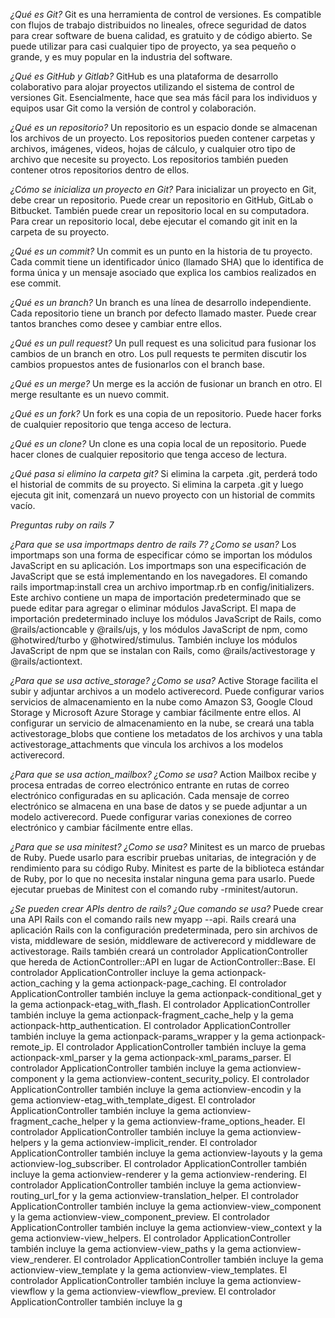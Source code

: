 *¿Qué es Git?*
Git es una herramienta de control de versiones. Es compatible con flujos de trabajo distribuidos no lineales, ofrece seguridad de datos para crear software de buena calidad, es gratuito y de código abierto. Se puede utilizar para casi cualquier tipo de proyecto, ya sea pequeño o grande, y es muy popular en la industria del software.

*¿Qué es GitHub y Gitlab?*
GitHub es una plataforma de desarrollo colaborativo para alojar proyectos utilizando el sistema de control de versiones Git. Esencialmente, hace que sea más fácil para los individuos y equipos usar Git como la versión de control y colaboración.

*¿Qué es un repositorio?*
Un repositorio es un espacio donde se almacenan los archivos de un proyecto. Los repositorios pueden contener carpetas y archivos, imágenes, videos, hojas de cálculo, y cualquier otro tipo de archivo que necesite su proyecto. Los repositorios también pueden contener otros repositorios dentro de ellos.

*¿Cómo se inicializa un proyecto en Git?*
Para inicializar un proyecto en Git, debe crear un repositorio. Puede crear un repositorio en GitHub, GitLab o Bitbucket. También puede crear un repositorio local en su computadora. Para crear un repositorio local, debe ejecutar el comando git init en la carpeta de su proyecto.

*¿Qué es un commit?*
Un commit es un punto en la historia de tu proyecto. Cada commit tiene un identificador único (llamado SHA) que lo identifica de forma única y un mensaje asociado que explica los cambios realizados en ese commit.

*¿Qué es un branch?*
Un branch es una línea de desarrollo independiente. Cada repositorio tiene un branch por defecto llamado master. Puede crear tantos branches como desee y cambiar entre ellos.

*¿Qué es un pull request?*
Un pull request es una solicitud para fusionar los cambios de un branch en otro. Los pull requests te permiten discutir los cambios propuestos antes de fusionarlos con el branch base.

*¿Qué es un merge?*
Un merge es la acción de fusionar un branch en otro. El merge resultante es un nuevo commit.

*¿Qué es un fork?*
Un fork es una copia de un repositorio. Puede hacer forks de cualquier repositorio que tenga acceso de lectura.

*¿Qué es un clone?*
Un clone es una copia local de un repositorio. Puede hacer clones de cualquier repositorio que tenga acceso de lectura.

*¿Qué pasa si elimino la carpeta git?*
Si elimina la carpeta .git, perderá todo el historial de commits de su proyecto. Si elimina la carpeta .git y luego ejecuta git init, comenzará un nuevo proyecto con un historial de commits vacío.

*Preguntas ruby on rails 7*

*¿Para que se usa importmaps dentro de rails 7? ¿Como se usan?*
Los importmaps son una forma de especificar cómo se importan los módulos JavaScript en su aplicación. Los importmaps son una especificación de JavaScript que se está implementando en los navegadores. El comando rails importmap:install crea un archivo importmap.rb en config/initializers. Este archivo contiene un mapa de importación predeterminado que se puede editar para agregar o eliminar módulos JavaScript. El mapa de importación predeterminado incluye los módulos JavaScript de Rails, como @rails/actioncable y @rails/ujs, y los módulos JavaScript de npm, como @hotwired/turbo y @hotwired/stimulus. También incluye los módulos JavaScript de npm que se instalan con Rails, como @rails/activestorage y @rails/actiontext.

*¿Para que se usa active_storage? ¿Como se usa?*
Active Storage facilita el subir y adjuntar archivos a un modelo activerecord. Puede configurar varios servicios de almacenamiento en la nube como Amazon S3, Google Cloud Storage y Microsoft Azure Storage y cambiar fácilmente entre ellos. Al configurar un servicio de almacenamiento en la nube, se creará una tabla activestorage_blobs que contiene los metadatos de los archivos y una tabla activestorage_attachments que vincula los archivos a los modelos activerecord.

*¿Para que se usa action_mailbox? ¿Como se usa?*
Action Mailbox recibe y procesa entradas de correo electrónico entrante en rutas de correo electrónico configuradas en su aplicación. Cada mensaje de correo electrónico se almacena en una base de datos y se puede adjuntar a un modelo activerecord. Puede configurar varias conexiones de correo electrónico y cambiar fácilmente entre ellas.

*¿Para que se usa minitest? ¿Como se usa?*
Minitest es un marco de pruebas de Ruby. Puede usarlo para escribir pruebas unitarias, de integración y de rendimiento para su código Ruby. Minitest es parte de la biblioteca estándar de Ruby, por lo que no necesita instalar ninguna gema para usarlo. Puede ejecutar pruebas de Minitest con el comando ruby -rminitest/autorun.

*¿Se pueden crear APIs dentro de rails? ¿Que comando se usa?*
Puede crear una API Rails con el comando rails new myapp --api. Rails creará una aplicación Rails con la configuración predeterminada, pero sin archivos de vista, middleware de sesión, middleware de activerecord y middleware de activestorage. Rails también creará un controlador ApplicationController que hereda de ActionController::API en lugar de ActionController::Base. El controlador ApplicationController incluye la gema actionpack-action_caching y la gema actionpack-page_caching. El controlador ApplicationController también incluye la gema actionpack-conditional_get y la gema actionpack-etag_with_flash. El controlador ApplicationController también incluye la gema actionpack-fragment_cache_help y la gema actionpack-http_authentication. El controlador ApplicationController también incluye la gema actionpack-params_wrapper y la gema actionpack-remote_ip. El controlador ApplicationController también incluye la gema actionpack-xml_parser y la gema actionpack-xml_params_parser. El controlador ApplicationController también incluye la gema actionview-component y la gema actionview-content_security_policy. El controlador ApplicationController también incluye la gema actionview-encodin y la gema actionview-etag_with_template_digest. El controlador ApplicationController también incluye la gema actionview-fragment_cache_helper y la gema actionview-frame_options_header. El controlador ApplicationController también incluye la gema actionview-helpers y la gema actionview-implicit_render. El controlador ApplicationController también incluye la gema actionview-layouts y la gema actionview-log_subscriber. El controlador ApplicationController también incluye la gema actionview-renderer y la gema actionview-rendering. El controlador ApplicationController también incluye la gema actionview-routing_url_for y la gema actionview-translation_helper. El controlador ApplicationController también incluye la gema actionview-view_component y la gema actionview-view_component_preview. El controlador ApplicationController también incluye la gema actionview-view_context y la gema actionview-view_helpers. El controlador ApplicationController también incluye la gema actionview-view_paths y la gema actionview-view_renderer. El controlador ApplicationController también incluye la gema actionview-view_template y la gema actionview-view_templates. El controlador ApplicationController también incluye la gema actionview-viewflow y la gema actionview-viewflow_preview. El controlador ApplicationController también incluye la g